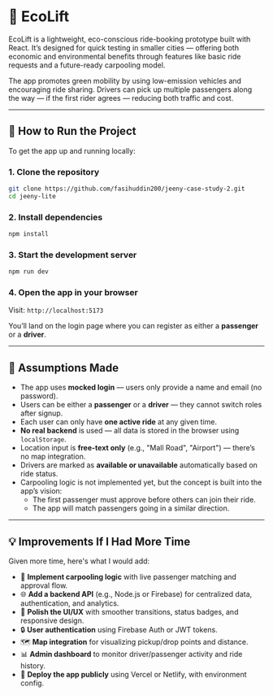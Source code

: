 # 🌱 EcoLift

EcoLift is a lightweight, eco-conscious ride-booking prototype built with React. It’s designed for quick testing in smaller cities — offering both economic and environmental benefits through features like basic ride requests and a future-ready carpooling model.

The app promotes green mobility by using low-emission vehicles and encouraging ride sharing. Drivers can pick up multiple passengers along the way — if the first rider agrees — reducing both traffic and cost.

---

## 🚀 How to Run the Project

To get the app up and running locally:

### 1. Clone the repository

```bash
git clone https://github.com/fasihuddin200/jeeny-case-study-2.git
cd jeeny-lite
```

### 2. Install dependencies

```bash
npm install
```

### 3. Start the development server

```bash
npm run dev
```

### 4. Open the app in your browser

Visit: `http://localhost:5173`

You’ll land on the login page where you can register as either a **passenger** or a **driver**.

---

## 📌 Assumptions Made

- The app uses **mocked login** — users only provide a name and email (no password).
- Users can be either a **passenger** or a **driver** — they cannot switch roles after signup.
- Each user can only have **one active ride** at any given time.
- **No real backend** is used — all data is stored in the browser using `localStorage`.
- Location input is **free-text only** (e.g., "Mall Road", "Airport") — there’s no map integration.
- Drivers are marked as **available or unavailable** automatically based on ride status.
- Carpooling logic is not implemented yet, but the concept is built into the app’s vision:
  - The first passenger must approve before others can join their ride.
  - The app will match passengers going in a similar direction.

---

## 💡 Improvements If I Had More Time

Given more time, here's what I would add:

- 🔁 **Implement carpooling logic** with live passenger matching and approval flow.
- 🌐 **Add a backend API** (e.g., Node.js or Firebase) for centralized data, authentication, and analytics.
- 🎨 **Polish the UI/UX** with smoother transitions, status badges, and responsive design.
- 🔒 **User authentication** using Firebase Auth or JWT tokens.
- 🗺️ **Map integration** for visualizing pickup/drop points and distance.
- 📊 **Admin dashboard** to monitor driver/passenger activity and ride history.
- 🚀 **Deploy the app publicly** using Vercel or Netlify, with environment config.
